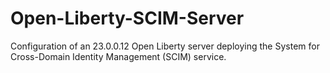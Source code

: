 # Open-Liberty-SCIM-Server
Configuration of an 23.0.0.12 Open Liberty server deploying the System for Cross-Domain Identity Management (SCIM) service.
